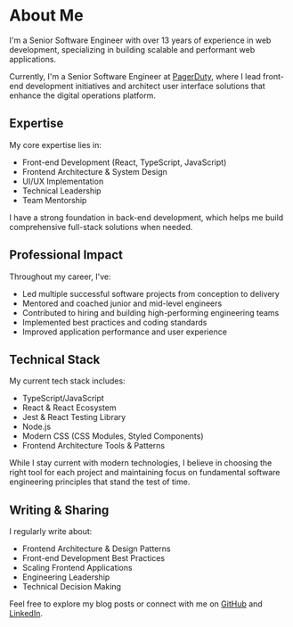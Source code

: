 # About Me

I'm a Senior Software Engineer with over 13 years of experience in web development, specializing in building scalable and performant web applications.

Currently, I'm a Senior Software Engineer at [PagerDuty](https://www.pagerduty.com/), where I lead front-end development initiatives and architect user interface solutions that enhance the digital operations platform.

## Expertise

My core expertise lies in:

- Front-end Development (React, TypeScript, JavaScript)
- Frontend Architecture & System Design
- UI/UX Implementation
- Technical Leadership
- Team Mentorship

I have a strong foundation in back-end development, which helps me build comprehensive full-stack solutions when needed.

## Professional Impact

Throughout my career, I've:

- Led multiple successful software projects from conception to delivery
- Mentored and coached junior and mid-level engineers
- Contributed to hiring and building high-performing engineering teams
- Implemented best practices and coding standards
- Improved application performance and user experience

## Technical Stack

My current tech stack includes:

- TypeScript/JavaScript
- React & React Ecosystem
- Jest & React Testing Library
- Node.js
- Modern CSS (CSS Modules, Styled Components)
- Frontend Architecture Tools & Patterns

While I stay current with modern technologies, I believe in choosing the right tool for each project and maintaining focus on fundamental software engineering principles that stand the test of time.

## Writing & Sharing

I regularly write about:

- Frontend Architecture & Design Patterns
- Front-end Development Best Practices
- Scaling Frontend Applications
- Engineering Leadership
- Technical Decision Making

Feel free to explore my blog posts or connect with me on [GitHub](https://github.com/helderberto) and [LinkedIn](https://www.linkedin.com/in/helderberto/).
